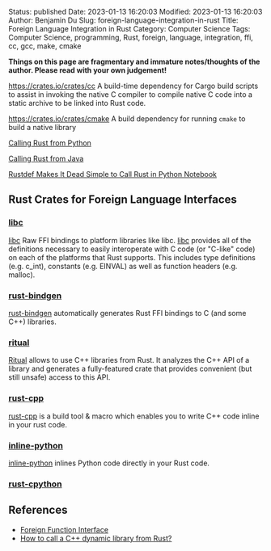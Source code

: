 Status: published
Date: 2023-01-13 16:20:03
Modified: 2023-01-13 16:20:03
Author: Benjamin Du
Slug: foreign-language-integration-in-rust
Title: Foreign Language Integration in Rust
Category: Computer Science
Tags: Computer Science, programming, Rust, foreign, language, integration, ffi, cc, gcc, make, cmake

**Things on this page are fragmentary and immature notes/thoughts of the author. Please read with your own judgement!**




https://crates.io/crates/cc
A build-time dependency for Cargo build scripts to assist in invoking the native C compiler to compile native C code into a static archive to be linked into Rust code.

https://crates.io/crates/cmake
A build dependency for running `cmake` to build a native library

[  Calling Rust from Python  ](https://www.legendu.net/misc/blog/calling-rust-from-python) 

[  Calling Rust from Java  ](https://www.legendu.net/misc/blog/calling-rust-from-java)

[  Rustdef Makes It Dead Simple to Call Rust in Python Notebook  ](https://www.legendu.net/misc/blog/rustdef-makes-it-dead-simple-to-call-rust-in-python-notebook)   


## Rust Crates for Foreign Language Interfaces

### [libc](https://crates.io/crates/libc)
[libc](https://crates.io/crates/libc)
Raw FFI bindings to platform libraries like libc.
[libc](https://crates.io/crates/libc)
provides all of the definitions necessary 
to easily interoperate with C code (or "C-like" code) 
on each of the platforms that Rust supports. 
This includes type definitions (e.g. c_int), constants (e.g. EINVAL) as well as function headers (e.g. malloc).

### [rust-bindgen](https://github.com/rust-lang/rust-bindgen)
[rust-bindgen](https://github.com/rust-lang/rust-bindgen)
automatically generates Rust FFI bindings to C (and some C++) libraries.

### [ritual](https://github.com/rust-qt/ritual)
[Ritual](https://github.com/rust-qt/ritual)
allows to use C++ libraries from Rust. 
It analyzes the C++ API of a library and generates a fully-featured crate 
that provides convenient (but still unsafe) access to this API.

### [rust-cpp](https://github.com/mystor/rust-cpp)
[rust-cpp](https://github.com/mystor/rust-cpp)
is a build tool & macro which enables you to write C++ code inline in your rust code.

### [inline-python](https://github.com/fusion-engineering/inline-python)
[inline-python](https://github.com/fusion-engineering/inline-python)
inlines Python code directly in your Rust code.

### [rust-cpython](https://github.com/dgrunwald/rust-cpython)

## References 

- [Foreign Function Interface](https://doc.rust-lang.org/nomicon/ffi.html)
- [How to call a C++ dynamic library from Rust?](https://stackoverflow.com/questions/52923460/how-to-call-a-c-dynamic-library-from-rust)